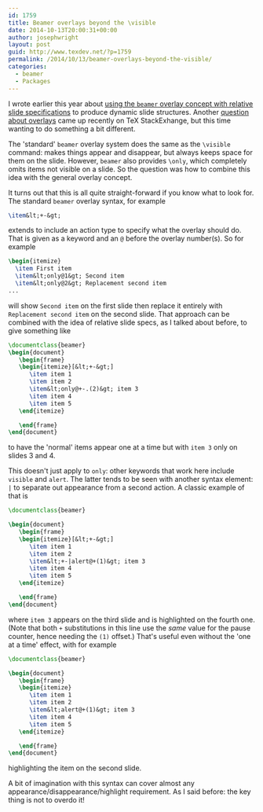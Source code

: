 ```yaml
---
id: 1759
title: Beamer overlays beyond the \visible
date: 2014-10-13T20:00:31+00:00
author: josephwright
layout: post
guid: http://www.texdev.net/?p=1759
permalink: /2014/10/13/beamer-overlays-beyond-the-visible/
categories:
  - beamer
  - Packages
---
```

I wrote earlier this year about [using the `beamer` overlay concept with relative slide specifications](/2014/01/28/the-overlay-syntax-and-pause-in-beamer/) to produce dynamic slide structures. Another [question about overlays](https://tex.stackexchange.com/questions/205625/) came up recently on TeX StackExhange, but this time wanting to do something a bit different.

The 'standard' `beamer` overlay system does the same as the `\visible` command: makes things appear and disappear, but always keeps space for them on the slide. However, `beamer` also provides `\only`, which completely omits items not visible on a slide. So the question was how to combine this idea with the general overlay concept.

It turns out that this is all quite straight-forward if you know what to look for. The standard `beamer` overlay syntax, for example

```latex
\item&lt;+-&gt;
```

extends to include an action type to specify what the overlay should do. That is given as a keyword and an `@` before the overlay number(s). So for example

```latex
\begin{itemize}
  \item First item
  \item&lt;only@1&gt; Second item
  \item&lt;only@2&gt; Replacement second item
...
```

will show `Second item` on the first slide then replace it entirely with `Replacement second item` on the second slide. That approach can be combined with the idea of relative slide specs, as I talked about before, to give something like

```latex
\documentclass{beamer}
\begin{document}
   \begin{frame}
   \begin{itemize}[&lt;+-&gt;]
      \item item 1
      \item item 2
      \item&lt;only@+-.(2)&gt; item 3
      \item item 4
      \item item 5
   \end{itemize}

   \end{frame}
\end{document}
```

to have the 'normal' items appear one at a time but with `item 3` only on slides 3 and 4.

This doesn't just apply to `only`: other keywords that work here include `visible` and `alert`. The latter tends to be seen with another syntax element: `|` to separate out appearance from a second action. A classic example of that is

```latex
\documentclass{beamer}

\begin{document}
   \begin{frame}
   \begin{itemize}[&lt;+-&gt;]
      \item item 1
      \item item 2
      \item&lt;+-|alert@+(1)&gt; item 3
      \item item 4
      \item item 5
   \end{itemize}

   \end{frame}
\end{document}
```

where `item 3` appears on the third slide and is highlighted on the fourth one. (Note that both `+` substitutions in this line use the _same_ value for the pause counter, hence needing the `(1)` offset.) That's useful even without the 'one at a time' effect, with for example

```latex
\documentclass{beamer}

\begin{document}
   \begin{frame}
   \begin{itemize}
      \item item 1
      \item item 2
      \item&lt;alert@+(1)&gt; item 3
      \item item 4
      \item item 5
   \end{itemize}

   \end{frame}
\end{document}
```

highlighting the item on the second slide.

A bit of imagination with this syntax can cover almost any appearance/disappearance/highlight requirement. As I said before: the key thing is not to overdo it!
